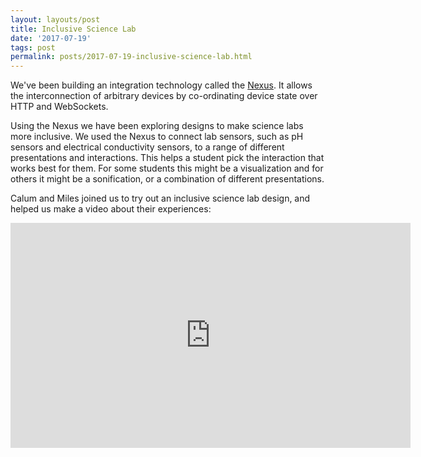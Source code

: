 ```yaml
---
layout: layouts/post
title: Inclusive Science Lab
date: '2017-07-19'
tags: post
permalink: posts/2017-07-19-inclusive-science-lab.html
---
```

<p>
We've been building an integration technology called the <a href="https://wiki.gpii.net
/w/The_Nexus">Nexus</a>. It allows the interconnection of arbitrary devices by co-ordinating
 device state over HTTP and WebSockets.
</p>
<p>
Using the Nexus we have been exploring designs to make science labs more inclusive. We
 used the Nexus to connect lab sensors, such as pH sensors and electrical conductivity
  sensors, to a range of different presentations and interactions. This helps a student
   pick the interaction that works best for them. For some students this might be a
    visualization and for others it might be a sonification, or a combination
   of different presentations.
</p>
<p>
Calum and Miles joined us to try out an inclusive science lab design, and helped us make
 a video about their experiences:
</p>
<iframe width="640" height="360" src="https://www.youtube-nocookie.com/embed/NNwc0VYRhU
U?rel=0&amp;ecver=1" frameborder="0" allowfullscreen>
</iframe>
